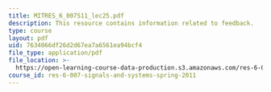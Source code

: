 ```yaml
---
title: MITRES_6_007S11_lec25.pdf
description: This resource contains information related to feedback.
type: course
layout: pdf
uid: 7634066df26d2d67ea7a6561ea94bcf4
file_type: application/pdf
file_location: >-
  https://open-learning-course-data-production.s3.amazonaws.com/res-6-007-signals-and-systems-spring-2011/7634066df26d2d67ea7a6561ea94bcf4_MITRES_6_007S11_lec25.pdf
course_id: res-6-007-signals-and-systems-spring-2011
---
```

